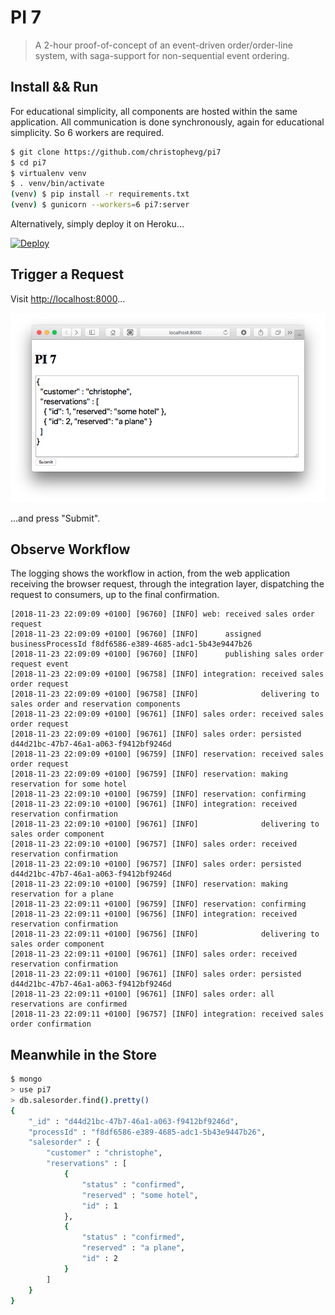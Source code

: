 # PI 7

> A 2-hour proof-of-concept of an event-driven order/order-line system, with saga-support for non-sequential event ordering.

## Install && Run

For educational simplicity, all components are hosted within the same application. All communication is done synchronously, again for educational simplicity. So 6 workers are required.

```bash
$ git clone https://github.com/christophevg/pi7
$ cd pi7
$ virtualenv venv
$ . venv/bin/activate
(venv) $ pip install -r requirements.txt
(venv) $ gunicorn --workers=6 pi7:server
```

Alternatively, simply deploy it on Heroku...

[![Deploy](https://www.herokucdn.com/deploy/button.svg)](https://heroku.com/deploy)

## Trigger a Request

Visit [http://localhost:8000](http://localhost:8000)...

![the browser client](media/browser.png)

...and press "Submit".

## Observe Workflow

The logging shows the workflow in action, from the web application receiving the browser request, through the integration layer, dispatching the request to consumers, up to the final confirmation.

```
[2018-11-23 22:09:09 +0100] [96760] [INFO] web: received sales order request
[2018-11-23 22:09:09 +0100] [96760] [INFO]      assigned businessProcessId f8df6586-e389-4685-adc1-5b43e9447b26
[2018-11-23 22:09:09 +0100] [96760] [INFO]      publishing sales order request event
[2018-11-23 22:09:09 +0100] [96758] [INFO] integration: received sales order request
[2018-11-23 22:09:09 +0100] [96758] [INFO]              delivering to sales order and reservation components
[2018-11-23 22:09:09 +0100] [96761] [INFO] sales order: received sales order request
[2018-11-23 22:09:09 +0100] [96761] [INFO] sales order: persisted d44d21bc-47b7-46a1-a063-f9412bf9246d
[2018-11-23 22:09:09 +0100] [96759] [INFO] reservation: received sales order request
[2018-11-23 22:09:09 +0100] [96759] [INFO] reservation: making reservation for some hotel
[2018-11-23 22:09:10 +0100] [96759] [INFO] reservation: confirming
[2018-11-23 22:09:10 +0100] [96761] [INFO] integration: received reservation confirmation
[2018-11-23 22:09:10 +0100] [96761] [INFO]              delivering to sales order component
[2018-11-23 22:09:10 +0100] [96757] [INFO] sales order: received reservation confirmation
[2018-11-23 22:09:10 +0100] [96757] [INFO] sales order: persisted d44d21bc-47b7-46a1-a063-f9412bf9246d
[2018-11-23 22:09:10 +0100] [96759] [INFO] reservation: making reservation for a plane
[2018-11-23 22:09:11 +0100] [96759] [INFO] reservation: confirming
[2018-11-23 22:09:11 +0100] [96756] [INFO] integration: received reservation confirmation
[2018-11-23 22:09:11 +0100] [96756] [INFO]              delivering to sales order component
[2018-11-23 22:09:11 +0100] [96761] [INFO] sales order: received reservation confirmation
[2018-11-23 22:09:11 +0100] [96761] [INFO] sales order: persisted d44d21bc-47b7-46a1-a063-f9412bf9246d
[2018-11-23 22:09:11 +0100] [96761] [INFO] sales order: all reservations are confirmed
[2018-11-23 22:09:11 +0100] [96757] [INFO] integration: received sales order confirmation
```

## Meanwhile in the Store

```bash
$ mongo
> use pi7
> db.salesorder.find().pretty()
{
	"_id" : "d44d21bc-47b7-46a1-a063-f9412bf9246d",
	"processId" : "f8df6586-e389-4685-adc1-5b43e9447b26",
	"salesorder" : {
		"customer" : "christophe",
		"reservations" : [
			{
				"status" : "confirmed",
				"reserved" : "some hotel",
				"id" : 1
			},
			{
				"status" : "confirmed",
				"reserved" : "a plane",
				"id" : 2
			}
		]
	}
}
```